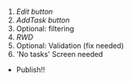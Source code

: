 1. _Edit button_
2. _AddTask button_
3. Optional: filtering
4. _RWD_
5. Optional: Validation (fix needed)
6. 'No tasks' Screen needed

- Publish!!
